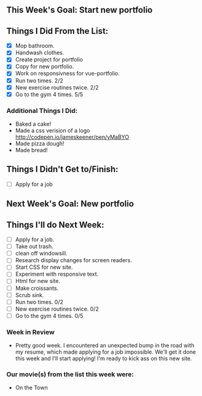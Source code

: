 ## This Week's Goal: Start new portfolio

## Things I Did From the List:

- [x] Mop bathroom.
- [x] Handwash clothes.
- [x] Create project for portfolio
- [x] Copy for new portfolio.
- [x] Work on responsivness for vue-portfolio.
- [x] Run two times. 2/2
- [x] New exercise routines twice. 2/2
- [x] Go to the gym 4 times. 5/5

### Additional Things I Did:

- Baked a cake!
- Made a css verision of a logo http://codepen.io/jameskeener/pen/yMaBYO
- Made pizza dough!
- Made bread!

## Things I Didn't Get to/Finish:

- [ ] Apply for a job

## Next Week's Goal: New portfolio

## Things I'll do Next Week:

- [ ] Apply for a job.
- [ ] Take out trash.
- [ ] clean off windowsill.
- [ ] Research display changes for screen readers.
- [ ] Start CSS for new site.
- [ ] Experiment with responsive text.
- [ ] Html for new site.
- [ ] Make croissants.
- [ ] Scrub sink.
- [ ] Run two times. 0/2
- [ ] New exercise routines twice. 0/2
- [ ] Go to the gym 4 times. 0/5

### Week in Review

- Pretty good week. I encountered an unexpected bump in the road with my resume, which made applying for a job impossible. We'll get it done this week and I'll start applying! I'm ready to kick ass on this new site. 

### Our movie(s) from the list this week were:

- On the Town